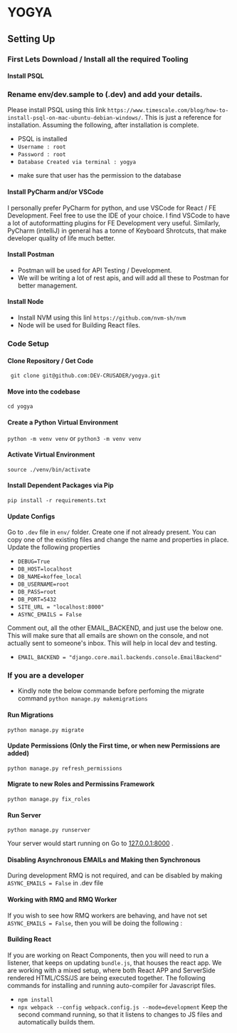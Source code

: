 # YOGYA

## Setting Up

### First Lets Download / Install all the required Tooling
#### Install PSQL


### Rename env/dev.sample to (.dev) and add your details.

Please install PSQL using this link
```https://www.timescale.com/blog/how-to-install-psql-on-mac-ubuntu-debian-windows/```.
This is just a reference for installation. 
Assuming the following, after installation is complete.
+ PSQL is installed
+ `Username : root`
+ `Password : root`
+ `Database Created via terminal : yogya`
- make sure that user has the permission to the database

#### Install PyCharm and/or VSCode
I personally prefer PyCharm for python, and use VSCode for React / FE Development.
Feel free to use the IDE of your choice. I find VSCode to have a lot of autoformatting plugins for FE Development very useful.
Similarly, PyCharm (intelliJ) in general has a tonne of Keyboard Shrotcuts, that make developer quality of life much better. 

#### Install Postman
+ Postman will be used for API Testing / Development.
+ We will be writing a lot of rest apis, and will add all these to Postman for better management.

#### Install Node
+ Install NVM using this linl ```https://github.com/nvm-sh/nvm```
+ Node will be used for Building React files.


### Code Setup

#### Clone Repository / Get Code
``` git clone git@github.com:DEV-CRUSADER/yogya.git```

#### Move into the codebase
``` cd yogya ```

#### Create a Python Virtual Environment
``` python -m venv venv ``` or ```python3 -m venv venv```

#### Activate Virtual Environment
``` source ./venv/bin/activate ```

#### Install Dependent Packages via Pip
``` pip install -r requirements.txt ```

#### Update Configs 
Go to `.dev` file in `env/` folder. Create one if not already present. You can copy one of the existing files and change the name and properties in place. 
Update the following properties
 + `DEBUG=True`
 + `DB_HOST=localhost`
 + `DB_NAME=koffee_local`
 + `DB_USERNAME=root`
 + `DB_PASS=root`
 + `DB_PORT=5432`
 + `SITE_URL = "localhost:8000"`
 + `ASYNC_EMAILS = False`

Comment out, all the other EMAIL_BACKEND, and just use the below one.
This will make sure that all emails are shown on the console, and not actually sent to someone's inbox. This will help in local dev and testing.

 + `EMAIL_BACKEND = "django.core.mail.backends.console.EmailBackend"`

### If you are a developer
- Kindly note the below commande before perfoming the migrate command
``` python manage.py makemigrations ```

#### Run Migrations
``` python manage.py migrate ```

#### Update Permissions (Only the First time, or when new Permissions are added)
``` python manage.py refresh_permissions ```

#### Migrate to new Roles and Permissins Framework
``` python manage.py fix_roles ```

#### Run Server
``` python manage.py runserver ```

  Your server would start running on Go to [127.0.0.1:8000](127.0.0.1:8000) .

#### Disabling Asynchronous EMAILs and Making then Synchronous

During development RMQ is not required, and can be disabled by making `ASYNC_EMAILS = False` in .dev file

#### Working with RMQ and RMQ Worker

If you wish to see how RMQ workers are behaving, and have not set `ASYNC_EMAILS = False`, then you will be doing the following :

#### Building React

If you are working on React Components, then you will need to run a listener, that keeps on updating `bundle.js`, that houses the react app. 
We are working with a mixed setup, where both React APP and ServerSide rendered HTML/CSS/JS are being executed together. 
The following commands for installing and running auto-compiler for Javascript files. 

+ ``` npm install ```
+ ``` npx webpack --config webpack.config.js --mode=development ```
Keep the second command running, so that it listens to changes to JS files and automatically builds them.



